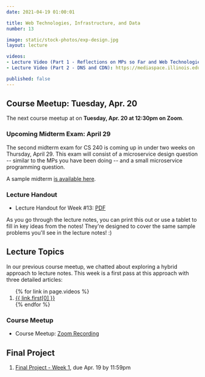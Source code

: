 ```yaml
---
date: 2021-04-19 01:00:01

title: Web Technologies, Infrastructure, and Data
number: 13

image: static/stock-photos/exp-design.jpg
layout: lecture

videos:
- Lecture Video (Part 1 - Reflections on MPs so Far and Web Technologies): https://mediaspace.illinois.edu/media/t/1_yx8rxseg
- Lecture Video (Part 2 - DNS and CDN): https://mediaspace.illinois.edu/media/t/1_lgvtdl15

published: false
---
```


## Course Meetup: Tuesday, Apr. 20

The next course meetup at on **Tuesday, Apr. 20 at 12:30pm on Zoom**.


### Upcoming Midterm Exam: April 29

The second midterm exam for CS 240 is coming up in under two weeks on Thursday, April 29.  This exam will consist of a microservice design question -- similar to the MPs you have been doing -- and a small microservice programming question.

A sample midterm [is available here](https://courses.engr.illinois.edu/cs240/sp2021/pages/sample-midterm2.html).


### Lecture Handout

- Lecture Handout for Week #13: [PDF](/cs240/sp2021/static/lectures/cs240_wk13_lectureHandout.pdf)

As you go through the lecture notes, you can print this out or use a tablet to fill in key ideas from the notes!  They're designed to cover the same sample problems you'll see in the lecture notes! :)



## Lecture Topics

In our previous course meetup, we chatted about exploring a hybrid approach to lecture notes.  This week is a first pass at this approach with three detailed articles:

<ol>
  {% for link in page.videos %}
  <li>
      <a href="{{ link.first[1] }}">{{ link.first[0] }}</a>
  </li>
  {% endfor %}
</ol>

### Course Meetup

- Course Meetup: [Zoom Recording](https://mediaspace.illinois.edu/media/t/1_5ujyytci)


## Final Project

1. [Final Project - Week 1](/cs240/sp2021/project/week1/), due Apr. 19 by 11:59pm


